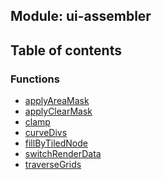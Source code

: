 ## Module: ui-assembler


<div class="table-of-content">
<h2> Table of contents </h2>


### Functions

- [applyAreaMask](docs/en/ui-assembler/Function/applyAreaMask.md)
- [applyClearMask](docs/en/ui-assembler/Function/applyClearMask.md)
- [clamp](docs/en/ui-assembler/Function/clamp.md)
- [curveDivs](docs/en/ui-assembler/Function/curveDivs.md)
- [fillByTiledNode](docs/en/ui-assembler/Function/fillByTiledNode.md)
- [switchRenderData](docs/en/ui-assembler/Function/switchRenderData.md)
- [traverseGrids](docs/en/ui-assembler/Function/traverseGrids.md)

</div>
